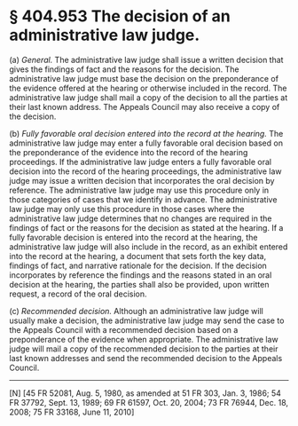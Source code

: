# § 404.953   The decision of an administrative law judge.

(a) *General.* The administrative law judge shall issue a written decision that gives the findings of fact and the reasons for the decision. The administrative law judge must base the decision on the preponderance of the evidence offered at the hearing or otherwise included in the record. The administrative law judge shall mail a copy of the decision to all the parties at their last known address. The Appeals Council may also receive a copy of the decision.


(b) *Fully favorable oral decision entered into the record at the hearing.* The administrative law judge may enter a fully favorable oral decision based on the preponderance of the evidence into the record of the hearing proceedings. If the administrative law judge enters a fully favorable oral decision into the record of the hearing proceedings, the administrative law judge may issue a written decision that incorporates the oral decision by reference. The administrative law judge may use this procedure only in those categories of cases that we identify in advance. The administrative law judge may only use this procedure in those cases where the administrative law judge determines that no changes are required in the findings of fact or the reasons for the decision as stated at the hearing. If a fully favorable decision is entered into the record at the hearing, the administrative law judge will also include in the record, as an exhibit entered into the record at the hearing, a document that sets forth the key data, findings of fact, and narrative rationale for the decision. If the decision incorporates by reference the findings and the reasons stated in an oral decision at the hearing, the parties shall also be provided, upon written request, a record of the oral decision.


(c) *Recommended decision.* Although an administrative law judge will usually make a decision, the administrative law judge may send the case to the Appeals Council with a recommended decision based on a preponderance of the evidence when appropriate. The administrative law judge will mail a copy of the recommended decision to the parties at their last known addresses and send the recommended decision to the Appeals Council.



---

[N] [45 FR 52081, Aug. 5, 1980, as amended at 51 FR 303, Jan. 3, 1986; 54 FR 37792, Sept. 13, 1989; 69 FR 61597, Oct. 20, 2004; 73 FR 76944, Dec. 18, 2008; 75 FR 33168, June 11, 2010]





